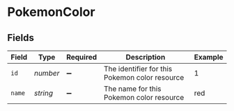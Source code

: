 # PokemonColor


## Fields

| Field                                          | Type                                           | Required                                       | Description                                    | Example                                        |
| ---------------------------------------------- | ---------------------------------------------- | ---------------------------------------------- | ---------------------------------------------- | ---------------------------------------------- |
| `id`                                           | *number*                                       | :heavy_minus_sign:                             | The identifier for this Pokemon color resource | 1                                              |
| `name`                                         | *string*                                       | :heavy_minus_sign:                             | The name for this Pokemon color resource       | red                                            |